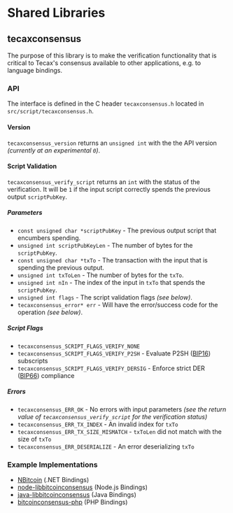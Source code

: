 Shared Libraries
================

## tecaxconsensus

The purpose of this library is to make the verification functionality that is critical to Tecax's consensus available to other applications, e.g. to language bindings.

### API

The interface is defined in the C header `tecaxconsensus.h` located in  `src/script/tecaxconsensus.h`.

#### Version

`tecaxconsensus_version` returns an `unsigned int` with the the API version *(currently at an experimental `0`)*.

#### Script Validation

`tecaxconsensus_verify_script` returns an `int` with the status of the verification. It will be `1` if the input script correctly spends the previous output `scriptPubKey`.

##### Parameters
- `const unsigned char *scriptPubKey` - The previous output script that encumbers spending.
- `unsigned int scriptPubKeyLen` - The number of bytes for the `scriptPubKey`.
- `const unsigned char *txTo` - The transaction with the input that is spending the previous output.
- `unsigned int txToLen` - The number of bytes for the `txTo`.
- `unsigned int nIn` - The index of the input in `txTo` that spends the `scriptPubKey`.
- `unsigned int flags` - The script validation flags *(see below)*.
- `tecaxconsensus_error* err` - Will have the error/success code for the operation *(see below)*.

##### Script Flags
- `tecaxconsensus_SCRIPT_FLAGS_VERIFY_NONE`
- `tecaxconsensus_SCRIPT_FLAGS_VERIFY_P2SH` - Evaluate P2SH ([BIP16](https://github.com/bitcoin/bips/blob/master/bip-0016.mediawiki)) subscripts
- `tecaxconsensus_SCRIPT_FLAGS_VERIFY_DERSIG` - Enforce strict DER ([BIP66](https://github.com/bitcoin/bips/blob/master/bip-0066.mediawiki)) compliance

##### Errors
- `tecaxconsensus_ERR_OK` - No errors with input parameters *(see the return value of `tecaxconsensus_verify_script` for the verification status)*
- `tecaxconsensus_ERR_TX_INDEX` - An invalid index for `txTo`
- `tecaxconsensus_ERR_TX_SIZE_MISMATCH` - `txToLen` did not match with the size of `txTo`
- `tecaxconsensus_ERR_DESERIALIZE` - An error deserializing `txTo`

### Example Implementations
- [NBitcoin](https://github.com/NicolasDorier/NBitcoin/blob/master/NBitcoin/Script.cs#L814) (.NET Bindings)
- [node-libbitcoinconsensus](https://github.com/bitpay/node-libbitcoinconsensus) (Node.js Bindings)
- [java-libbitcoinconsensus](https://github.com/dexX7/java-libbitcoinconsensus) (Java Bindings)
- [bitcoinconsensus-php](https://github.com/Bit-Wasp/bitcoinconsensus-php) (PHP Bindings)
